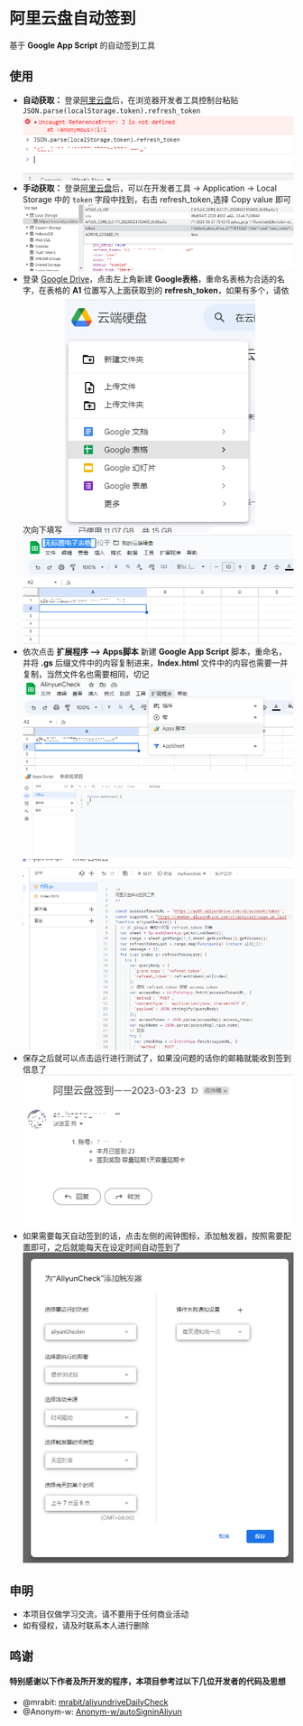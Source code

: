 # 阿里云盘自动签到

基于 **Google App Script** 的自动签到工具

## 使用

* **自动获取：** 登录[阿里云盘](https://www.aliyundrive.com/drive/)后，在浏览器开发者工具控制台粘贴 `JSON.parse(localStorage.token).refresh_token`
  ![](./refresh_token01.png)
* **手动获取：** 登录[阿里云盘](https://www.aliyundrive.com/drive/)后，可以在开发者工具 ->
  Application -> Local Storage 中的 `token` 字段中找到，右击 refresh_token,选择 Copy value 即可
  ![](./refresh_token02.png)
* 登录 [Google Drive](https://drive.google.com)，点击左上角新建 **Google表格**，重命名表格为合适的名字，在表格的 **A1** 位置写入上面获取到的 **refresh_token**，如果有多个，请依次向下填写
  ![](./google_drive.png)
  ![](./google_sheet.png)
* 依次点击 **扩展程序 --> Apps脚本** 新建 **Google App Script** 脚本，重命名，并将 **.gs** 后缀文件中的内容复制进来，**Index.html** 文件中的内容也需要一并复制，当然文件名也需要相同，切记
  ![](./google_sheet_apps.png)
  ![](./google_app_script01.png)
  ![](./google_app_script02.png)
* 保存之后就可以点击运行进行测试了，如果没问题的话你的邮箱就能收到签到信息了
  ![](./checkin.png)
* 如果需要每天自动签到的话，点击左侧的闹钟图标，添加触发器，按照需要配置即可，之后就能每天在设定时间自动签到了
  ![](./trigger.png)

## 申明

* 本项目仅做学习交流，请不要用于任何商业活动
* 如有侵权，请及时联系本人进行删除

## 鸣谢

#### 特别感谢以下作者及所开发的程序，本项目参考过以下几位开发者的代码及思想

* @mrabit: [mrabit/aliyundriveDailyCheck](https://github.com/mrabit/aliyundriveDailyCheck)
* @Anonym-w: [Anonym-w/autoSigninAliyun](https://github.com/Anonym-w/autoSigninAliyun)
